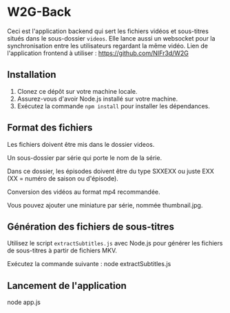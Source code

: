 # W2G-Back

Ceci est l'application backend qui sert les fichiers vidéos et sous-titres situés dans le sous-dossier `videos`. Elle lance aussi un websocket pour la synchronisation entre les utilisateurs regardant la même vidéo.
Lien de l'application frontend à utiliser : https://github.com/NIFr3d/W2G

## Installation

1. Clonez ce dépôt sur votre machine locale.
2. Assurez-vous d'avoir Node.js installé sur votre machine.
3. Exécutez la commande `npm install` pour installer les dépendances.

## Format des fichiers

Les fichiers doivent être mis dans le dossier videos.

Un sous-dossier par série qui porte le nom de la série.

Dans ce dossier, les épisodes doivent être du type SXXEXX ou juste EXX (XX = numéro de saison ou d'épisode).

Conversion des vidéos au format mp4 recommandée.

Vous pouvez ajouter une miniature par série, nommée thumbnail.jpg.

## Génération des fichiers de sous-titres

Utilisez le script `extractSubtitles.js` avec Node.js pour générer les fichiers de sous-titres à partir de fichiers MKV.

Exécutez la commande suivante :
node extractSubtitles.js

## Lancement de l'application
node app.js

